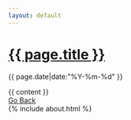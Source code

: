 ```yaml
---
layout: default
---
```


<body class="body-post">
  <div class="post-wrapper">
    <h1 class="post-title"><a href="{{ page.url }}" title="{{ page.title }}">{{ page.title }}</a></h1>
    <p class="post-date">{{ page.date|date:"%Y-%m-%d" }}</p>
    {{ content }}
  </div>
<div class="div_right_bottom"><a href="../">Go Back</a></div>
  {% include about.html %}

  <script src="/js/jquery-1.7.1.min.js" type="text/javascript"></script>

  <script src="/js/post.js" type="text/javascript"></script>

</body>
